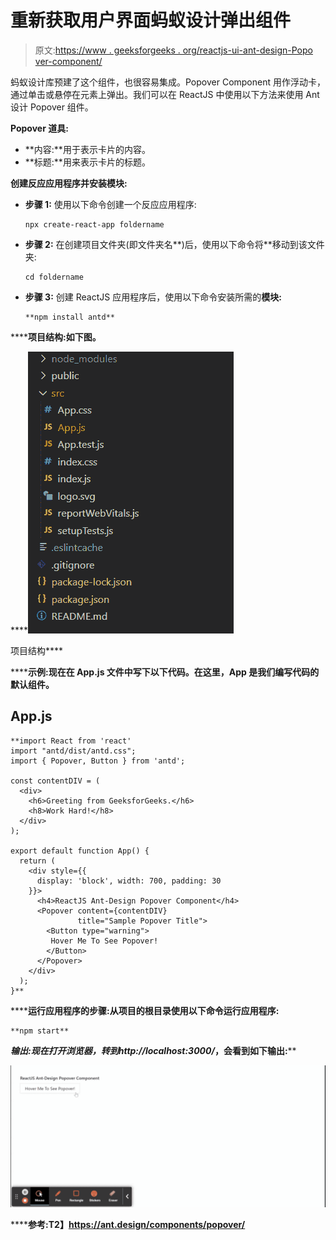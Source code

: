 # 重新获取用户界面蚂蚁设计弹出组件

> 原文:[https://www . geeksforgeeks . org/reactjs-ui-ant-design-Popo ver-component/](https://www.geeksforgeeks.org/reactjs-ui-ant-design-popover-component/)

蚂蚁设计库预建了这个组件，也很容易集成。Popover Component 用作浮动卡，通过单击或悬停在元素上弹出。我们可以在 ReactJS 中使用以下方法来使用 Ant 设计 Popover 组件。

**Popover 道具:**

*   **内容:**用于表示卡片的内容。
*   **标题:**用来表示卡片的标题。

**创建反应应用程序并安装模块:**

*   **步骤 1:** 使用以下命令创建一个反应应用程序:

    ```
    npx create-react-app foldername
    ```

*   **步骤 2:** 在创建项目文件夹(即文件夹名**)后，使用以下命令将**移动到该文件夹:

    ```
    cd foldername
    ```

*   **步骤 3:** 创建 ReactJS 应用程序后，使用以下命令安装所需的****模块:****

    ```
    **npm install antd**
    ```

******项目结构:**如下图。****

****![](img/f04ae0d8b722a9fff0bd9bd138b29c23.png)

项目结构**** 

******示例:**现在在 **App.js** 文件中写下以下代码。在这里，App 是我们编写代码的默认组件。****

## ****App.js****

```
**import React from 'react'
import "antd/dist/antd.css";
import { Popover, Button } from 'antd';

const contentDIV = (
  <div>
    <h6>Greeting from GeeksforGeeks.</h6>
    <h8>Work Hard!</h8>
  </div>
);

export default function App() {
  return (
    <div style={{
      display: 'block', width: 700, padding: 30
    }}>
      <h4>ReactJS Ant-Design Popover Component</h4>
      <Popover content={contentDIV}
               title="Sample Popover Title">
        <Button type="warning">
         Hover Me To See Popover!
        </Button>
      </Popover>
    </div>
  );
}**
```

******运行应用程序的步骤:**从项目的根目录使用以下命令运行应用程序:****

```
**npm start**
```

******输出:**现在打开浏览器，转到***http://localhost:3000/***，会看到如下输出:****

****![](img/9f6d03c0ec2a3a5ccc6c3be89e4f9296.png)****

******参考:**T2】https://ant.design/components/popover/****